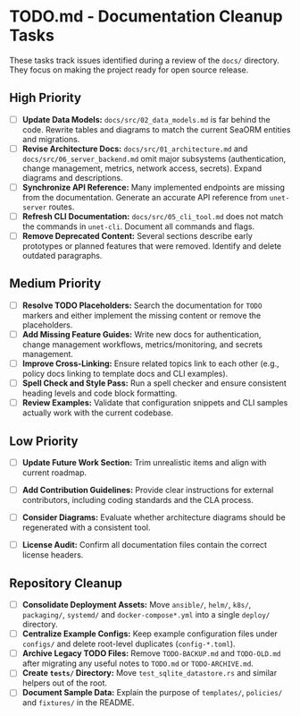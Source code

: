# TODO.md - Documentation Cleanup Tasks

These tasks track issues identified during a review of the `docs/` directory. They focus on making the project ready for open source release.

## High Priority

- [ ] **Update Data Models:** `docs/src/02_data_models.md` is far behind the code. Rewrite tables and diagrams to match the current SeaORM entities and migrations.
- [ ] **Revise Architecture Docs:** `docs/src/01_architecture.md` and `docs/src/06_server_backend.md` omit major subsystems (authentication, change management, metrics, network access, secrets). Expand diagrams and descriptions.
- [ ] **Synchronize API Reference:** Many implemented endpoints are missing from the documentation. Generate an accurate API reference from `unet-server` routes.
- [ ] **Refresh CLI Documentation:** `docs/src/05_cli_tool.md` does not match the commands in `unet-cli`. Document all commands and flags.
- [ ] **Remove Deprecated Content:** Several sections describe early prototypes or planned features that were removed. Identify and delete outdated paragraphs.

## Medium Priority

- [ ] **Resolve TODO Placeholders:** Search the documentation for `TODO` markers and either implement the missing content or remove the placeholders.
- [ ] **Add Missing Feature Guides:** Write new docs for authentication, change management workflows, metrics/monitoring, and secrets management.
- [ ] **Improve Cross-Linking:** Ensure related topics link to each other (e.g., policy docs linking to template docs and CLI examples).
- [ ] **Spell Check and Style Pass:** Run a spell checker and ensure consistent heading levels and code block formatting.
- [ ] **Review Examples:** Validate that configuration snippets and CLI samples actually work with the current codebase.

## Low Priority

- [ ] **Update Future Work Section:** Trim unrealistic items and align with current roadmap.
- [ ] **Add Contribution Guidelines:** Provide clear instructions for external contributors, including coding standards and the CLA process.
- [ ] **Consider Diagrams:** Evaluate whether architecture diagrams should be regenerated with a consistent tool.
- [ ] **License Audit:** Confirm all documentation files contain the correct license headers.


## Repository Cleanup

- [ ] **Consolidate Deployment Assets:** Move `ansible/`, `helm/`, `k8s/`, `packaging/`, `systemd/` and `docker-compose*.yml` into a single `deploy/` directory.
- [ ] **Centralize Example Configs:** Keep example configuration files under `configs/` and delete root-level duplicates (`config-*.toml`).
- [ ] **Archive Legacy TODO Files:** Remove `TODO-BACKUP.md` and `TODO-OLD.md` after migrating any useful notes to `TODO.md` or `TODO-ARCHIVE.md`.
- [ ] **Create `tests/` Directory:** Move `test_sqlite_datastore.rs` and similar helpers out of the root.
- [ ] **Document Sample Data:** Explain the purpose of `templates/`, `policies/` and `fixtures/` in the README.
